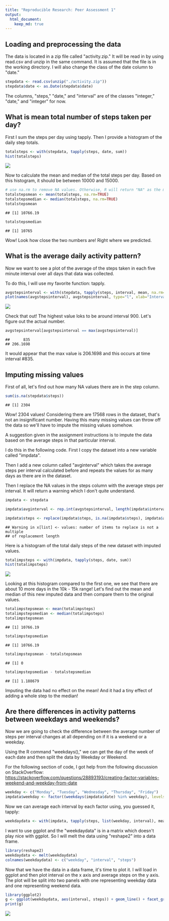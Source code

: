 ```yaml
---
title: "Reproducible Research: Peer Assessment 1"
output: 
  html_document:
    keep_md: true
---
```



## Loading and preprocessing the data
The data is located in a zip file called "activity.zip." It will be read in by using read.csv and unzip in the same command. It is assumed that the file is in the working directory. I will also change the class of the date column to "date."


```r
stepdata <- read.csv(unzip("./activity.zip"))
stepdata$date <- as.Date(stepdata$date)
```

The columns, "steps," "date," and "interval" are of the classes "integer," "date," and "integer" for now.

## What is mean total number of steps taken per day?

First I sum the steps per day using tapply. Then I provide a histogram of the daily step totals.


```r
totalsteps <- with(stepdata, tapply(steps, date, sum))
hist(totalsteps)
```

![](PA1_template_files/figure-html/steps-per-day-1.png)<!-- -->

Now to calculate the mean and median of the total steps per day. Based on this histogram, it should be between 10000 and 15000.


```r
# use na.rm to remove NA values. Otherwise, R will return "NA" as the mean and median
totalstepsmean <- mean(totalsteps, na.rm=TRUE)
totalstepsmedian <- median(totalsteps, na.rm=TRUE)
totalstepsmean
```

```
## [1] 10766.19
```

```r
totalstepsmedian
```

```
## [1] 10765
```

Wow! Look how close the two numbers are! Right where we predicted.

## What is the average daily activity pattern?

Now we want to see a plot of the average of the steps taken in each five minute interval over all days that data was collected.

To do this, I will use my favorite function: tapply.


```r
avgstepsinterval <- with(stepdata, tapply(steps, interval, mean, na.rm=TRUE))
plot(names(avgstepsinterval), avgstepsinterval, type="l", xlab="Interval Number", ylab = "Average Steps in Interval")
```

![](PA1_template_files/figure-html/average-daily-activity-1.png)<!-- -->

Check that out! The highest value loks to be around interval 900. Let's figure out the actual number.


```r
avgstepsinterval[avgstepsinterval == max(avgstepsinterval)]
```

```
##      835 
## 206.1698
```

It would appear that the max value is 206.1698 and this occurs at time interval #835.

## Imputing missing values

First of all, let's find out how many NA values there are in the step column.


```r
sum(is.na(stepdata$steps))
```

```
## [1] 2304
```

Wow! 2304 values! Considering there are 17568 rows in the dataset, that's not an insignificant number. Having this many missing values can throw off the data so we'll have to impute the missing values somehow.

A suggestion given in the assignment instructions is to impute the data based on the average steps in that particular interval.

I do this in the following code. First I copy the dataset into a new variable called "impdata".

Then I add a new column called "avginterval" which takes the average steps per interval calculated before and repeats the values for as many days as there are in the dataset.

Then I replace the NA values in the steps column with the average steps per interval. It will return a warning which I don't quite understand.


```r
impdata <- stepdata

impdata$avginterval <- rep.int(avgstepsinterval, length(impdata$interval)/length(avgstepsinterval))

impdata$steps <- replace(impdata$steps, is.na(impdata$steps), impdata$avginterval)
```

```
## Warning in x[list] <- values: number of items to replace is not a multiple
## of replacement length
```

Here is a histogram of the total daily steps of the new dataset with imputed values.


```r
totalimpsteps <- with(impdata, tapply(steps, date, sum))
hist(totalimpsteps)
```

![](PA1_template_files/figure-html/hist-imputed-data-1.png)<!-- -->

Looking at this histogram compared to the first one, we see that there are about 10 more days in the 10k - 15k range! Let's find out the mean and median of this new imputed data and then compare them to the original values.


```r
totalimpstepsmean <- mean(totalimpsteps)
totalimpstepsmedian <- median(totalimpsteps)
totalimpstepsmean
```

```
## [1] 10766.19
```

```r
totalimpstepsmedian
```

```
## [1] 10766.19
```

```r
totalimpstepsmean - totalstepsmean
```

```
## [1] 0
```

```r
totalimpstepsmedian - totalstepsmedian
```

```
## [1] 1.188679
```

Imputing the data had no effect on the mean! And it had a tiny effect of adding a whole step to the median!

## Are there differences in activity patterns between weekdays and weekends?

Now we are going to check the difference between the average number of steps per interval changes at all depending on if it is a weekend or a weekday.

Using the R command "weekdays()," we can get the day of the week of each date and then split the data by Weekday or Weekend.

For the following section of code, I got help from the following discussion on StackOverflow: https://stackoverflow.com/questions/28893193/creating-factor-variables-weekend-and-weekday-from-date


```r
weekday <- c("Monday", "Tuesday", "Wednesday", "Thursday", "Friday")
impdata$weekday <- factor((weekdays(impdata$date) %in% weekday), levels=c(FALSE, TRUE), labels=c("weekend", "weekday"))
```

Now we can average each interval by each factor using, you guessed it, tapply:


```r
weekdaydata <- with(impdata, tapply(steps, list(weekday, interval), mean))
```

I want to use ggplot and the "weekdaydata" is in a matrix which doesn't play nice with ggplot. So I will melt the data using "reshape2" into a data frame.


```r
library(reshape2)
weekdaydata <- melt(weekdaydata)
colnames(weekdaydata) <- c("weekday", "interval", "steps")
```

Now that we have the data in a data frame, it's time to plot it. I will load in ggplot and then plot interval on the x axis and average steps on the y axis. The plot will be split into two panels with one representing weekday data and one representing weekend data.


```r
library(ggplot2)
g <- ggplot(weekdaydata, aes(interval, steps)) + geom_line() + facet_grid(weekday~.) + labs(x="Interval", y="Average Steps")
print(g)
```

![](PA1_template_files/figure-html/plotting-weekday-1.png)<!-- -->
